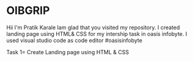 # OIBGRIP
Hii I'm Pratik Karale
Iam glad that you visited my repository.
I created landing page using HTML& CSS for my intership task in oasis infobyte.
I used visual studio code as code editor
#oasisinfobyte

Task 1= Create Landing page using HTML &amp; CSS

